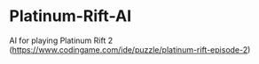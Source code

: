 # Platinum-Rift-AI
AI for playing Platinum Rift 2 (https://www.codingame.com/ide/puzzle/platinum-rift-episode-2)
